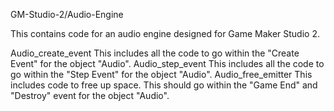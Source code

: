 GM-Studio-2/Audio-Engine

This contains code for an audio engine designed for Game Maker Studio 2.

Audio_create_event
    This includes all the code to go within the "Create Event" for the object "Audio".
Audio_step_event
    This includes all the code to go within the "Step Event" for the object "Audio".
Audio_free_emitter
    This includes code to free up space.  This should go within the "Game End" and "Destroy" event for the object "Audio".
